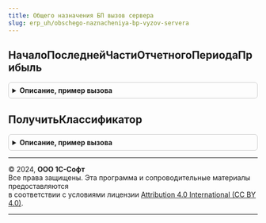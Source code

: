 ```yaml
---
title: Общего назначения БП вызов сервера
slug: erp_uh/obschego-naznacheniya-bp-vyzov-servera
---
```



## НачалоПоследнейЧастиОтчетногоПериодаПрибыль
<details style="margin: 1em 0; padding: 0.5em; border: 1px solid #ccc; border-radius: 6px;">

<summary style="font-weight: bold; cursor: pointer;">Описание, пример вызова</summary>

```bsl

// Определяет начало последней части отчетного периода по налогу на прибыль, в зависимости от периодичности,
// с которой должна отчитываться организация в данном налоговом периоде.
//
// Параметры:
//  Период		- Дата - дата, характеризующая налоговый период
//  Организация	- СправочникСсылка.Организации - налогоплательщик
//
// Возвращаемое значение:
//  ПеречислениеСсылка.Периодичность - периодичность (продолжительность первого отчетного периода)
//
Функция НачалоПоследнейЧастиОтчетногоПериодаПрибыль(Период, Организация) Экспорт
```

Пример вызова
```bsl
Результат = ОбщегоНазначенияБПВызовСервера.НачалоПоследнейЧастиОтчетногоПериодаПрибыль(Период, Организация) 
```
</details>

## ПолучитьКлассификатор
<details style="margin: 1em 0; padding: 0.5em; border: 1px solid #ccc; border-radius: 6px;">

<summary style="font-weight: bold; cursor: pointer;">Описание, пример вызова</summary>

```bsl

Функция ПолучитьКлассификатор(ИмяМакета) Экспорт
```

Пример вызова
```bsl
Результат = ОбщегоНазначенияБПВызовСервера.ПолучитьКлассификатор(ИмяМакета) 
```
</details>

---

© 2024, **ООО 1С-Софт**  
Все права защищены. Эта программа и сопроводительные материалы предоставляются  
в соответствии с условиями лицензии [Attribution 4.0 International (CC BY 4.0)](https://creativecommons.org/licenses/by/4.0/legalcode).

---
